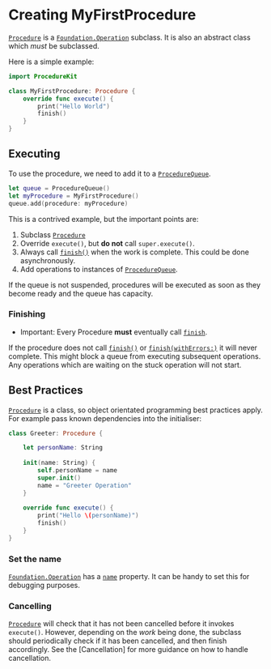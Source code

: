 # Creating MyFirstProcedure

[`Procedure`](Classes/Procedure.html) is a [`Foundation.Operation`](https://developer.apple.com/documentation/foundation/operation) subclass. It is also an abstract class which *must* be subclassed.

Here is a simple example:

```swift
import ProcedureKit

class MyFirstProcedure: Procedure {
    override func execute() {
        print("Hello World")
        finish()
    }
}
```

## Executing

To use the procedure, we need to add it to a [`ProcedureQueue`](Classes/ProcedureQueue.html).

```swift
let queue = ProcedureQueue()
let myProcedure = MyFirstProcedure()
queue.add(procedure: myProcedure)
```

This is a contrived example, but the important points are:

1. Subclass [`Procedure`](Classes/Procedure.html)
2. Override `execute()`, but **do not** call `super.execute()`.
3. Always call [`finish()`](Classes\/Procedure.html#\/s:FC12ProcedureKit9Procedure6finishFT10withErrorsGSaPs5Error___T_) when the work is complete. This could be done asynchronously.
4. Add operations to instances of [`ProcedureQueue`](Classes/ProcedureQueue.html).

If the queue is not suspended, procedures will be executed as soon as they become ready and the queue has capacity.

### Finishing

- Important: Every Procedure **must** eventually call [`finish`](Classes\/Procedure.html#\/s:FC12ProcedureKit9Procedure6finishFT10withErrorsGSaPs5Error___T_).

If the procedure does not call [`finish()`](Classes\/Procedure.html#\/s:FC12ProcedureKit9Procedure6finishFT10withErrorsGSaPs5Error___T_) or [`finish(withErrors:)`](Classes\/Procedure.html#\/s:FC12ProcedureKit9Procedure6finishFT10withErrorsGSaPs5Error___T_) it will never complete. This might block a queue from executing subsequent operations. Any operations which are waiting on the stuck operation will not start.

## Best Practices

[`Procedure`](Classes/Procedure.html) is a class, so object orientated programming best practices apply. For example pass known dependencies into the initialiser:

```swift
class Greeter: Procedure {

    let personName: String
    
    init(name: String) {
        self.personName = name
        super.init()
        name = "Greeter Operation"
    }
    
    override func execute() {
        print("Hello \(personName)")
        finish()
    }
}
```

### Set the name

[`Foundation.Operation`](https://developer.apple.com/documentation/foundation/operation) has a [`name`](https://developer.apple.com/documentation/foundation/operation/1416089-name) property. It can be handy to set this for debugging purposes.

### Cancelling

[`Procedure`](Classes/Procedure.html) will check that it has not been cancelled before it invokes `execute()`. However, depending on the *work* being done, the subclass should periodically check if it has been cancelled, and then finish accordingly. See the [Cancellation] for more guidance on how to handle cancellation.

